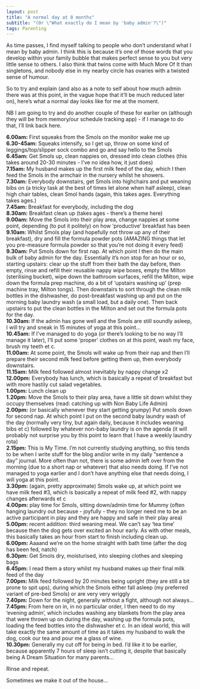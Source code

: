 ```yaml
---
layout: post
title: "A normal day at 8 months"
subtitle: "(Or \"What exactly do I mean by 'baby admin'?\")"
tags: Parenting
---
```


As time passes, I find myself talking to people who don’t understand what I mean by baby admin.  I think this is because it’s one of those words that you develop within your family bubble that makes perfect sense to you but very little sense to others.  I also think that twins come with Much More Of It than singletons, and nobody else in my nearby circle has ovaries with a twisted sense of humour.

So to try and explain (and also as a note to self about how much admin there was at this point, in the vague hope that it’ll be much reduced later on), here’s what a normal day looks like for me at the moment.

NB I am going to try and do another couple of these for earlier on (although they will be from memory/our schedule tracking app) - if I manage to do that, I’ll link back here.

**6.00am:** First squeaks from the Smols on the monitor wake me up  
**6.30-45am:** Squeaks intensify, so I get up, throw on some kind of leggings/top/slipper sock combo and go and say hello to the Smols  
**6.45am:** Get Smols up, clean nappies on, dressed into clean clothes (this takes around 20-30 minutes - I’ve no idea how, it just does)  
**7.15am:** My husband makes up the first milk feed of the day, which I then feed the Smols in the armchair in the nursery whilst he showers.  
**7.30am:** Everybody downstairs, get Smols into highchairs and put weaning bibs on (a tricky task at the best of times let alone when half asleep), clean high chair tables, clean Smol hands (again, this takes ages.  Everything takes ages.)  
**7.45am:** Breakfast for everybody, including the dog  
**8.30am:** Breakfast clean up (takes ages - there’s a theme here)  
**9.00am:** Move the Smols into their play area, change nappies at some point, depending (to put it politely) on how ‘productive’ breakfast has been  
**9.10am:** Whilst Smols play (and hopefully not throw up any of their breakfast), dry and fill the formula powder pots (AMAZING things that let you pre-measure formula powder so that you’re not doing it every feed)  
**9.30am:** Put Smols down for first nap.  At which point I then do the main bulk of baby admin for the day.  Essentially it’s non stop for an hour or so, starting upstairs: clear up the stuff from their bath the day before, then empty, rinse and refill their reusable nappy wipe boxes, empty the Milton (sterilising bucket), wipe down the bathroom surfaces, refill the Milton, wipe down the formula prep machine, do a bit of ‘upstairs washing up’ (prep machine tray, Milton tongs).  Then downstairs to sort through the clean milk bottles in the dishwasher, do post-breakfast washing up and put on the morning baby laundry wash (a small load, but a daily one).  Then back upstairs to put the clean bottles in the Milton and set out the formula pots for the day.  
**10.30am:** If the admin has gone well and the Smols are still soundly asleep, I will try and sneak in 15 minutes of yoga at this point…  
**10.45am:** If I’ve managed to do yoga (or there’s looking to be no way I’ll manage it later), I’ll put some ‘proper’ clothes on at this point, wash my face, brush my teeth et c.  
**11.00am:** At some point, the Smols will wake up from their nap and then I’ll prepare their second milk feed before getting them up, then everybody downstairs.  
**11.15am:** Milk feed followed almost inevitably by nappy change x2  
**12.00pm:** Everybody has lunch, which is basically a repeat of breakfast but with more hastily cut salad vegetables.  
**1.00pm:** Lunch clean up  
**1.20pm:** Move the Smols to their play area, have a little sit down whilst they occupy themselves (read: catching up with Non Baby Life Admin)  
**2.00pm:** (or basically whenever they start getting grumpy) Put smols down for second nap.  At which point I put on the second baby laundry wash of the day (normally very tiny, but again daily, because it includes weaning bibs et c) followed by whatever non-baby laundry is on the agenda (it will probably not surprise you by this point to learn that I have a weekly laundry rota)  
**2.15pm:** This is My Time.  I’m not currently studying anything, so this tends to be when I write stuff for the blog and/or write in my daily “sentence a day” journal.  More often than not, there is some admin left over from the morning (due to a short nap or whatever) that also needs doing.  If I’ve not managed to yoga earlier and I don’t have anything else that needs doing, I will yoga at this point.  
**3.30pm:** (again, pretty approximate) Smols wake up, at which point we have milk feed #3, which is basically a repeat of milk feed #2, with nappy changes afterwards et c  
**4.00pm:** play time for Smols, sitting down/admin time for Mummy (often hanging laundry out because - joyfully - they no longer need me to be an active participant in play and they are happy and safe in their play area)  
**5.00pm:** recent addition: third weaning meal.  We can’t say ‘tea time’ because then the dog gets over excited an hour early.  As with other meals, this basically takes an hour from start to finish including clean up.  
**6.00pm:** Aaaand we’re on the home straight with bath time (after the dog has been fed, natch)  
**6.30pm:** Get Smols dry, moisturised, into sleeping clothes and sleeping bags  
**6.45pm:** I read them a story whilst my husband makes up their final milk feed of the day  
**7.00pm:** Milk feed followed by 20 minutes being upright (they are still a bit prone to spit ups), during which the Smols either fall asleep (my preferred variant of pre-bed Smols) or are very very wriggly  
**7.40pm:** Down for the night, generally without a fight, although not always…  
**7.45pm:** From here on in, in no particular order, I then need to do my ‘evening admin’, which includes washing any blankets from the play area that were thrown up on during the day, washing up the formula pots, loading the feed bottles into the dishwasher et c.  In an ideal world, this will take exactly the same amount of time as it takes my husband to walk the dog, cook our tea and pour me a glass of wine.  
**10.30pm:** Generally my cut off for being in bed.  I’d like it to be earlier, because apparently 7 hours of sleep isn’t cutting it, despite that basically being A Dream Situation for many parents…  

Rinse and repeat.

Sometimes we make it out of the house...
 
